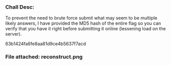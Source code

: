 ### Chall Desc: 
To prevent the need to brute force submit what may seem to be multiple likely answers, I have provided the MD5 hash of the entire flag so you can verify that you have it right before submitting it online (lessening load on the server).

63b1424fa6fe8aa81d9ce4b5637f7acd

### File attached: reconstruct.png


